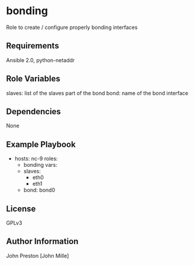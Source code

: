 bonding
=========

Role to create / configure properly bonding interfaces

Requirements
------------

Ansible 2.0, python-netaddr

Role Variables
--------------

slaves: list of the slaves part of the bond
bond: name of the bond interface


Dependencies
------------

None

Example Playbook
----------------

- hosts: nc-9
  roles:
  - bonding
  vars:
  - slaves:
    - eth0
    - eth1
  - bond: bond0

License
-------

GPLv3

Author Information
------------------

John Preston [John Mille]
